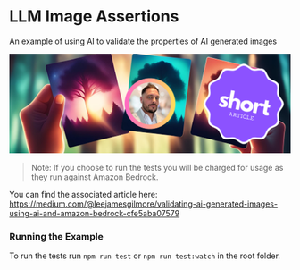 # LLM Image Assertions
An example of using AI to validate the properties of AI generated images

![image](./docs/images/header.png)

> Note: If you choose to run the tests you will be charged for usage as they run against Amazon Bedrock.

You can find the associated article here: https://medium.com/@leejamesgilmore/validating-ai-generated-images-using-ai-and-amazon-bedrock-cfe5aba07579

### Running the Example

To run the tests run `npm run test` or `npm run test:watch` in the root folder.